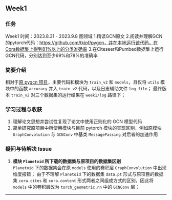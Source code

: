 ## Week1
### 任务
Week1
时间：2023.8.31 - 2023.9.8
图领域
1.精读GCN原文
2.阅读并理解GCN的pytorch代码：https://github.com/tkipf/pygcn，并在本地运行该代码，在Cora数据集上得到81%以上的分类准确率
3.在Citeseer和Pumbed数据集上运行GCN代码，分别达到至少69%和78%的准确率
### 简要介绍
相对于[原 pygcn 项目](https://github.com/tkipf/pygcn)，主要代码和模块为 ```train_v2``` 和 ```models```，且仅将 ```utils``` 模块中的函数 ```accuracy``` 并入 ```train_v2``` 代码，以及日志辅助文件 ```log_file```；
最终版本 ```train_v2``` 对三个数据集的运行结果在 ```week1/log``` 路径下；
### 学习过程与收获
1. 理解论文思想并尝试性复现了论文中使用正则化的 GCN 模型代码
2. 简单研究原项目中所使用模块与目前 pytorch 模块的实现区别，例如原模块 ```GraphConvolution``` 与 ```GCNConv``` 中基类 ```MessagePassing``` 对后者的加速作用
### 疑问与待解决 Issue
1. **模块 ```Planetoid``` 所下载的数据集与原项目的数据集区别**  
   ```Planetoid``` 下的数据集会在原 ```models``` 使用的卷积层 ```GraphConvolution``` 中出现维度报错；
   由于不理解 ```Planetoid``` 下的数据集 ```data.pt``` 形式与原项目的数据集 ```cora.cites``` 和 ```cora.content``` 形式两者之间组成方式的区别，因此将 ```models``` 中的卷积层改为 ```torch_geometric.nn``` 中的 ```GCNConv``` 层；
---
